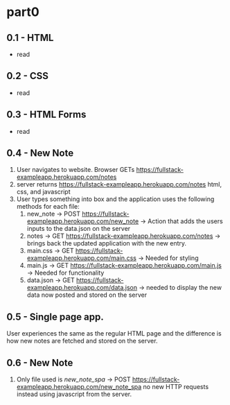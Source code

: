 # part0

## 0.1 - HTML

- read

## 0.2 - CSS

- read

## 0.3 - HTML Forms

- read

## 0.4 - New Note

1. User navigates to website. Browser GETs https://fullstack-exampleapp.herokuapp.com/notes
2. server returns https://fullstack-exampleapp.herokuapp.com/notes html, css, and javascript
3. User types something into box and the application uses the following methods for each file:
	1. new_note -> POST https://fullstack-exampleapp.herokuapp.com/new_note -> Action that adds the users inputs to the data.json on the server
	2. notes -> GET https://fullstack-exampleapp.herokuapp.com/notes -> brings back the updated application with the new entry. 
	3. main.css -> GET https://fullstack-exampleapp.herokuapp.com/main.css -> Needed for styling
	4. main.js -> GET https://fullstack-exampleapp.herokuapp.com/main.js -> Needed for functionality
	5. data.json -> GET https://fullstack-exampleapp.herokuapp.com/data.json -> needed to display the new data now posted and stored on the server

## 0.5 - Single page app. 

User experiences the same as the regular HTML page and the difference is how new notes are fetched and stored on the server. 



## 0.6 - New Note

1. Only file used is *new_note_spa* -> POST https://fullstack-exampleapp.herokuapp.com/new_note_spa no new HTTP requests instead using javascript from the server. 

